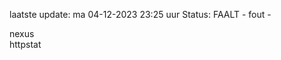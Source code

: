 laatste update: 
ma 04-12-2023 23:25   uur 
Status: FAALT - fout - 
<div class="service R">nexus</div><div class="service Y">httpstat</div>